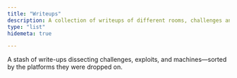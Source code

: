 ```yaml
---
title: "Writeups"
description: A collection of writeups of different rooms, challenges and machines
type: "list"
hidemeta: true

---
```

A stash of write-ups dissecting challenges, exploits, and machines—sorted by the platforms they were dropped on.